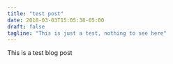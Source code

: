 ```yaml
---
title: "test post"
date: 2018-03-03T15:05:38-05:00
draft: false
tagline: "This is just a test, nothing to see here"
---
```


This is a test blog post